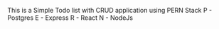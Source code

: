 This is a Simple Todo list with CRUD application using PERN Stack
P - Postgres
E - Express
R - React
N - NodeJs
